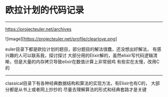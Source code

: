 # 欧拉计划的代码记录

---- 

https://projecteuler.net/archives

![image][https://projecteuler.net/profile/clearlove.png]

euler目录下都是欧拉计划的题目，部分题目的解法很蠢，还没想出好解法，
有感兴趣的人可以联系我，探讨探讨
大部分用的Elixir解的，虽然elixir写代码逻辑清晰，但是大量的内存拷贝导致elixir在数值计算上非常弱鸡
有些实在太慢，改用C的

----

classical目录下有各种经典数据结构和算法的实现方法，有Elixir也有C的，
大部分都是从书上或者网上抄抄的
尽量去理解算法的形式和经典套路才是关键
